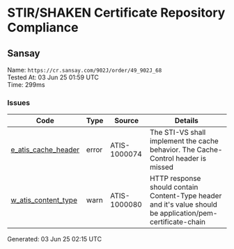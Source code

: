 # STIR/SHAKEN Certificate Repository Compliance

## Sansay

Name: `https://cr.sansay.com/902J/order/49_902J_68`\
Tested At: 03 Jun 25 01:59 UTC\
Time: 299ms

### Issues

| Code | Type | Source | Details |
|------|------|--------|---------|
| [e_atis_cache_header](../../ISSUES/e_atis_cache_header/README.md) | error | ATIS-1000074 | The STI-VS shall implement the cache behavior. The Cache-Control header is missed |
| [w_atis_content_type](../../ISSUES/w_atis_content_type/README.md) | warn | ATIS-1000080 | HTTP response should contain Content-Type header and it's value should be application/pem-certificate-chain |

Generated: 03 Jun 25 02:15 UTC
